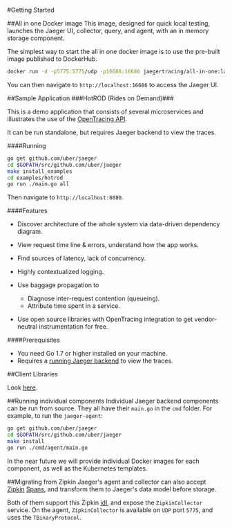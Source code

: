 #Getting Started

##All in one Docker image 
This image, designed for quick local testing, launches the Jaeger UI, collector, query, and agent, with an in memory storage component. 

The simplest way to start the all in one docker image is to use the pre-built image published to DockerHub.

```bash
docker run -d -p5775:5775/udp -p16686:16686 jaegertracing/all-in-one:latest
```

You can then navigate to `http://localhost:16686` to access the Jaeger UI. 

##Sample Application
###HotROD (Rides on Demand)###

This is a demo application that consists of several microservices and
illustrates the use of the [OpenTracing API](http://opentracing.io).

It can be run standalone, but requires Jaeger backend to view the
traces.

####Running

```bash
go get github.com/uber/jaeger
cd $GOPATH/src/github.com/uber/jaeger
make install_examples
cd examples/hotrod
go run ./main.go all
```

Then navigate to `http://localhost:8080`.


####Features

-   Discover architecture of the whole system via data-driven dependency
    diagram.
-   View request time line & errors, understand how the app works.
-   Find sources of latency, lack of concurrency.
-   Highly contextualized logging.
-   Use baggage propagation to

    -   Diagnose inter-request contention (queueing).
    -   Attribute time spent in a service.

-   Use open source libraries with OpenTracing integration to get
    vendor-neutral instrumentation for free.

####Prerequisites

-   You need Go 1.7 or higher installed on your machine.
-   Requires a [running Jaeger backend](#all-in-one-docker-image) to view the traces.

##Client Libraries

Look [here](client_libraries.md).

##Running individual components
Individual Jaeger backend components can be run from source.
They all have their `main.go` in the `cmd` folder. For example, to run the `jaeger-agent`:

```bash
go get github.com/uber/jaeger
cd $GOPATH/src/github.com/uber/jaeger
make install
go run ./cmd/agent/main.go
```

In the near future we will provide individual Docker images for each component,
as well as the Kubernetes templates.

##Migrating from Zipkin
Jaeger's agent and collector can also accept [Zipkin](http://zipkin.io/) [Spans](https://github.com/openzipkin/zipkin-api/blob/master/thrift/zipkinCore.thrift#L381), and transform them to Jaeger's data model before storage. 

Both of them support this Zipkin [idl](https://github.com/uber/jaeger-idl/blob/master/thrift/zipkincore.thrift), and expose the `ZipkinCollector` service.
On the agent, `ZipkinCollector` is available on `UDP` port `5775`, and uses the `TBinaryProtocol`.
